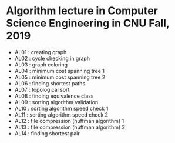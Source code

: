 # Algorithm lecture in Computer Science Engineering in CNU Fall, 2019

+ AL01 : creating graph
+ AL02 : cycle checking in graph
+ AL03 : graph coloring
+ AL04 : minimum cost spanning tree 1
+ AL05 : minimum cost spanning tree 2
+ AL06 : finding shortest paths
+ AL07 : topological sort
+ AL08 : finding equivalence class
+ AL09 : sorting algorithm validation
+ AL10 : sorting algorithm speed check 1
+ AL11 : sorting algorithm speed check 2
+ AL12 : file compression (huffman algorithm) 1
+ AL13 : file compression (huffman algorithm) 2
+ AL14 : finding shortest pair
